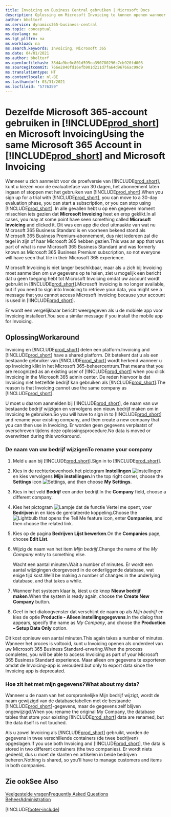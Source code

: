 ```yaml
---
title: Invoicing en Business Central gebruiken | Microsoft Docs
description: Oplossing om Microsoft Invoicing te kunnen openen wanneer u zich hebt aangemeld voor Dynamics 365 Business Central.
author: bholtorf
ms.service: dynamics365-business-central
ms.topic: conceptual
ms.devlang: na
ms.tgt_pltfrm: na
ms.workload: na
ms.search.keywords: Invoicing, Microsoft 365
ms.date: 04/01/2021
ms.author: bholtorf
ms.openlocfilehash: 38d4a9be0c801d595ea390780296c7cb920fd003
ms.sourcegitcommit: 766e2840fd16efb901d211d7fa64d96766ac99d9
ms.translationtype: HT
ms.contentlocale: nl-BE
ms.lasthandoff: 03/31/2021
ms.locfileid: "5776359"
---
```

# <a name="using-the-same-microsoft-365-account-in-prod_short-and-microsoft-invoicing"></a><span data-ttu-id="caf4f-103">Dezelfde Microsoft 365-account gebruiken in [!INCLUDE[prod_short](includes/prod_long.md)] en Microsoft Invoicing</span><span class="sxs-lookup"><span data-stu-id="caf4f-103">Using the same Microsoft 365 Account in [!INCLUDE[prod_short](includes/prod_long.md)] and Microsoft Invoicing</span></span>
<span data-ttu-id="caf4f-104">Wanneer u zich aanmeldt voor de proefversie van [!INCLUDE[prod_short](includes/prod_short.md)], kunt u kiezen voor de evaluatiefase van 30 dagen, het abonnement laten ingaan of stoppen met het gebruiken van [!INCLUDE[prod_short](includes/prod_short.md)].</span><span class="sxs-lookup"><span data-stu-id="caf4f-104">When you sign up for a trial with [!INCLUDE[prod_short](includes/prod_short.md)], you can move to a 30-day evaluation phase, you can start a subscription, or you can stop using [!INCLUDE[prod_short](includes/prod_short.md)].</span></span> <span data-ttu-id="caf4f-105">In alle gevallen hebt u op een gegeven moment misschien iets gezien dat **Microsoft Invoicing** heet en erop geklikt.</span><span class="sxs-lookup"><span data-stu-id="caf4f-105">In all cases, you may at some point have seen something called **Microsoft Invoicing** and clicked it.</span></span> <span data-ttu-id="caf4f-106">Dit was een app die deel uitmaakte van wat nu Microsoft 365 Business Standard is en voorheen bekend stond als Microsoft 365 Business Premium-abonnement, dus niet iedereen zal die tegel in zijn of haar Microsoft 365 hebben gezien.</span><span class="sxs-lookup"><span data-stu-id="caf4f-106">This was an app that was part of what is now Microsoft 365 Business Standard and was formerly known as Microsoft 365 Business Premium subscription, so not everyone will have seen that tile in their Microsoft 365 experience.</span></span>  

<span data-ttu-id="caf4f-107">Microsoft Invoicing is niet langer beschikbaar, maar als u zich bij Invoicing moet aanmelden om uw gegevens op te halen, ziet u mogelijk een bericht dat u geen toegang hebt tot Microsoft Invoicing omdat uw account wordt gebruikt in [!INCLUDE[prod_short](includes/prod_short.md)].</span><span class="sxs-lookup"><span data-stu-id="caf4f-107">Microsoft Invoicing is no longer available, but if you need to sign into Invoicing to retrieve your data, you might see a message that you cannot access Microsoft Invoicing because your account is used in [!INCLUDE[prod_short](includes/prod_short.md)].</span></span>  

<span data-ttu-id="caf4f-108">Er wordt een vergelijkbaar bericht weergegeven als u de mobiele app voor Invoicing installeert.</span><span class="sxs-lookup"><span data-stu-id="caf4f-108">You see a similar message if you install the mobile app for Invoicing.</span></span>  

## <a name="workaround"></a><span data-ttu-id="caf4f-109">Oplossing</span><span class="sxs-lookup"><span data-stu-id="caf4f-109">Workaround</span></span>
<span data-ttu-id="caf4f-110">Invoicing en [!INCLUDE[prod_short](includes/prod_short.md)] delen een platform.</span><span class="sxs-lookup"><span data-stu-id="caf4f-110">Invoicing and [!INCLUDE[prod_short](includes/prod_short.md)] have a shared platform.</span></span> <span data-ttu-id="caf4f-111">Dit betekent dat u als een bestaande gebruiker van [!INCLUDE[prod_short](includes/prod_short.md)] wordt herkend wanneer u op Invoicing klikt in het Microsoft 365-beheercentrum.</span><span class="sxs-lookup"><span data-stu-id="caf4f-111">That means that you are recognized as an existing user of [!INCLUDE[prod_short](includes/prod_short.md)] when you click Invoicing in the Microsoft 365 admin center.</span></span> <span data-ttu-id="caf4f-112">De reden hiervoor is dat Invoicing niet hetzelfde bedrijf kan gebruiken als [!INCLUDE[prod_short](includes/prod_short.md)].</span><span class="sxs-lookup"><span data-stu-id="caf4f-112">The reason is that Invoicing cannot use the same company as [!INCLUDE[prod_short](includes/prod_short.md)].</span></span>  

<span data-ttu-id="caf4f-113">U moet u daarom aanmelden bij [!INCLUDE[prod_short](includes/prod_short.md)], de naam van uw bestaande bedrijf wijzigen en vervolgens een nieuw bedrijf maken om in Invoicing te gebruiken.</span><span class="sxs-lookup"><span data-stu-id="caf4f-113">So you will have to sign in to [!INCLUDE[prod_short](includes/prod_short.md)] and rename your existing company, and then create a new company that you can then use in Invoicing.</span></span> <span data-ttu-id="caf4f-114">Er worden geen gegevens verplaatst of overschreven tijdens deze oplossingsprocedure.</span><span class="sxs-lookup"><span data-stu-id="caf4f-114">No data is moved or overwritten during this workaround.</span></span>

### <a name="to-rename-your-company"></a><span data-ttu-id="caf4f-115">De naam van uw bedrijf wijzigen</span><span class="sxs-lookup"><span data-stu-id="caf4f-115">To rename your company</span></span>
1. <span data-ttu-id="caf4f-116">Meld u aan bij [!INCLUDE[prod_short](includes/prod_short.md)].</span><span class="sxs-lookup"><span data-stu-id="caf4f-116">Sign in to [!INCLUDE[prod_short](includes/prod_short.md)].</span></span>
2. <span data-ttu-id="caf4f-117">Kies in de rechterbovenhoek het pictogram **Instellingen** ![Instellingen](media/ui-experience/settings_icon_small.png "Pictogram Instellingen voor rolcentrum") en kies vervolgens **Mijn instellingen**.</span><span class="sxs-lookup"><span data-stu-id="caf4f-117">In the top right corner, choose the **Settings** icon ![Settings](media/ui-experience/settings_icon_small.png "Settings icon for role center"), and then choose **My Settings**.</span></span>
3. <span data-ttu-id="caf4f-118">Kies in het veld **Bedrijf** een ander bedrijf.</span><span class="sxs-lookup"><span data-stu-id="caf4f-118">In the **Company** field, choose a different company.</span></span>
4. <span data-ttu-id="caf4f-119">Kies het pictogram ![Lampje dat de functie Vertel me opent](media/ui-search/search_small.png "Vertel me wat u wilt doen"), voer **Bedrijven** in en kies de gerelateerde koppeling.</span><span class="sxs-lookup"><span data-stu-id="caf4f-119">Choose the ![Lightbulb that opens the Tell Me feature](media/ui-search/search_small.png "Tell me what you want to do") icon, enter **Companies**, and then choose the related link.</span></span>  
5. <span data-ttu-id="caf4f-120">Kies op de pagina **Bedrijven** **Lijst bewerken**.</span><span class="sxs-lookup"><span data-stu-id="caf4f-120">On the **Companies** page, choose **Edit List**.</span></span>  
6. <span data-ttu-id="caf4f-121">Wijzig de naam van het item *Mijn bedrijf*.</span><span class="sxs-lookup"><span data-stu-id="caf4f-121">Change the name of the *My Company* entry to something else.</span></span>  

    <span data-ttu-id="caf4f-122">Wacht een aantal minuten.</span><span class="sxs-lookup"><span data-stu-id="caf4f-122">Wait a number of minutes.</span></span> <span data-ttu-id="caf4f-123">Er wordt een aantal wijzigingen doorgevoerd in de onderliggende database, wat enige tijd kost.</span><span class="sxs-lookup"><span data-stu-id="caf4f-123">We’ll be making a number of changes in the underlying database, and that takes a while.</span></span>
7.  <span data-ttu-id="caf4f-124">Wanneer het systeem klaar is, kiest u de knop **Nieuw bedrijf maken**.</span><span class="sxs-lookup"><span data-stu-id="caf4f-124">When the system is ready again, choose the **Create New Company** button.</span></span>  
8.  <span data-ttu-id="caf4f-125">Geef in het dialoogvenster dat verschijnt de naam op als *Mijn bedrijf* en kies de optie **Productie - Alleen instellingsgegevens**.</span><span class="sxs-lookup"><span data-stu-id="caf4f-125">In the dialog that appears, specify the name as *My Company*, and choose the **Production – Setup Data Only** option.</span></span>  

<span data-ttu-id="caf4f-126">Dit kost opnieuw een aantal minuten.</span><span class="sxs-lookup"><span data-stu-id="caf4f-126">This again takes a number of minutes.</span></span> <span data-ttu-id="caf4f-127">Wanneer het proces is voltooid, kunt u Invoicing openen als onderdeel van uw Microsoft 365 Business Standard-ervaring.</span><span class="sxs-lookup"><span data-stu-id="caf4f-127">When the process completes, you will be able to access Invoicing as part of your Microsoft 365 Business Standard experience.</span></span> <span data-ttu-id="caf4f-128">Maar alleen om gegevens te exporteren omdat de Invoicing-app is verouderd.</span><span class="sxs-lookup"><span data-stu-id="caf4f-128">but only to export data since the Invoicing app is deprecated.</span></span>  

### <a name="what-about-my-data"></a><span data-ttu-id="caf4f-129">Hoe zit het met mijn gegevens?</span><span class="sxs-lookup"><span data-stu-id="caf4f-129">What about my data?</span></span>
<span data-ttu-id="caf4f-130">Wanneer u de naam van het oorspronkelijke Mijn bedrijf wijzigt, wordt de naam gewijzigd van de databasetabellen met de bestaande [!INCLUDE[prod_short](includes/prod_short.md)]-gegevens, maar de gegevens zelf blijven ongewijzigd.</span><span class="sxs-lookup"><span data-stu-id="caf4f-130">When you rename the original My Company, the database tables that store your existing [!INCLUDE[prod_short](includes/prod_short.md)] data are renamed, but the data itself is not touched.</span></span>  

<span data-ttu-id="caf4f-131">Als u zowel Invoicing als [!INCLUDE[prod_short](includes/prod_short.md)] gebruikt, worden de gegevens in twee verschillende containers (de twee bedrijven) opgeslagen.</span><span class="sxs-lookup"><span data-stu-id="caf4f-131">If you use both Invoicing and [!INCLUDE[prod_short](includes/prod_short.md)], the data is stored in two different containers (the two companies).</span></span> <span data-ttu-id="caf4f-132">Er wordt niets gedeeld, dus u moet de klanten en artikelen in beide bedrijven beheren.</span><span class="sxs-lookup"><span data-stu-id="caf4f-132">Nothing is shared, so you'll have to manage customers and items in both companies.</span></span>  

## <a name="see-also"></a><span data-ttu-id="caf4f-133">Zie ook</span><span class="sxs-lookup"><span data-stu-id="caf4f-133">See Also</span></span>
[<span data-ttu-id="caf4f-134">Veelgestelde vragen</span><span class="sxs-lookup"><span data-stu-id="caf4f-134">Frequently Asked Questions</span></span>](across-faq.md)  
[<span data-ttu-id="caf4f-135">Beheer</span><span class="sxs-lookup"><span data-stu-id="caf4f-135">Administration</span></span>](admin-setup-and-administration.md)  


[!INCLUDE[footer-include](includes/footer-banner.md)]